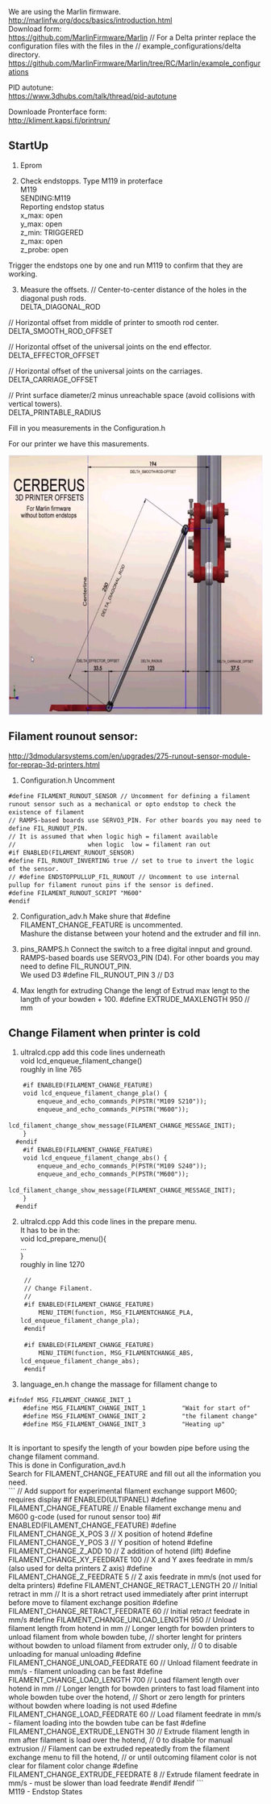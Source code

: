 We are using the Marlin firmware. <br>
http://marlinfw.org/docs/basics/introduction.html<br>
Download form: <br>
https://github.com/MarlinFirmware/Marlin
// For a Delta printer replace the configuration files with the files in the
// example_configurations/delta directory.
https://github.com/MarlinFirmware/Marlin/tree/RC/Marlin/example_configurations

PID autotune: <br> 
https://www.3dhubs.com/talk/thread/pid-autotune

Downloade Pronterface form: <br>
http://kliment.kapsi.fi/printrun/


## StartUp<br> 
1. Eprom 

2. Check endstopps. Type M119 in proterface <br> 
M119 <br>
SENDING:M119 <br>
Reporting endstop status <br>
x_max: open <br>
y_max: open <br>
z_min: TRIGGERED <br>
z_max: open <br>
z_probe: open <br>

Trigger the endstops one by one and run M119 to confirm that they are working. <br> 

3. Measure the offsets. 
// Center-to-center distance of the holes in the diagonal push rods. <br>
DELTA_DIAGONAL_ROD

// Horizontal offset from middle of printer to smooth rod center. <br>
DELTA_SMOOTH_ROD_OFFSET

// Horizontal offset of the universal joints on the end effector. <br>
DELTA_EFFECTOR_OFFSET

// Horizontal offset of the universal joints on the carriages. <br>
DELTA_CARRIAGE_OFFSET

// Print surface diameter/2 minus unreachable space (avoid collisions with vertical towers). <br>
DELTA_PRINTABLE_RADIUS

Fill in you measurements in the Configuration.h 

For our printer we have this masurements. 

<a href="url"><img src="https://github.com/OleIdole/Kossel-XL-DIY-3D-printer/blob/master/Pictures/Kossel_Calibration.png" align="center" height="515" width="662" ></a> <br>

## Filament rounout sensor: <br> 
http://3dmodularsystems.com/en/upgrades/275-runout-sensor-module-for-reprap-3d-printers.html


1. Configuration.h
Uncomment 
```
#define FILAMENT_RUNOUT_SENSOR // Uncomment for defining a filament runout sensor such as a mechanical or opto endstop to check the existence of filament
// RAMPS-based boards use SERVO3_PIN. For other boards you may need to define FIL_RUNOUT_PIN.
// It is assumed that when logic high = filament available
//                    when logic  low = filament ran out
#if ENABLED(FILAMENT_RUNOUT_SENSOR)
#define FIL_RUNOUT_INVERTING true // set to true to invert the logic of the sensor.
// #define ENDSTOPPULLUP_FIL_RUNOUT // Uncomment to use internal pullup for filament runout pins if the sensor is defined.
#define FILAMENT_RUNOUT_SCRIPT "M600"
#endif
```

2. Configuration_adv.h 
Make shure that  #define FILAMENT_CHANGE_FEATURE is uncommented. <br> 
Mashure the distanse between your hotend and the extruder and fill inn. 

3. pins_RAMPS.h 
Connect the switch to a free digital innput and ground. 
RAMPS-based boards use SERVO3_PIN (D4). For other boards you may need to define FIL_RUNOUT_PIN.<br>
We used D3 
#define FIL_RUNOUT_PIN      3 // D3

4. Max length for extruding
Change the lengt of Extrud max lengt to the langth of your bowden + 100. 
#define EXTRUDE_MAXLENGTH 950 // mm 

## Change Filament when printer is cold 
1. ultralcd.cpp
add this code lines underneath <br>
void lcd_enqueue_filament_change()<br>
roughly in line 765 <br> 

```
    #if ENABLED(FILAMENT_CHANGE_FEATURE)
    void lcd_enqueue_filament_change_pla() { 
        enqueue_and_echo_commands_P(PSTR("M109 S210"));
        enqueue_and_echo_commands_P(PSTR("M600"));
        lcd_filament_change_show_message(FILAMENT_CHANGE_MESSAGE_INIT);      
    }    
  #endif
    #if ENABLED(FILAMENT_CHANGE_FEATURE)
    void lcd_enqueue_filament_change_abs() { 
        enqueue_and_echo_commands_P(PSTR("M109 S240"));
        enqueue_and_echo_commands_P(PSTR("M600"));
        lcd_filament_change_show_message(FILAMENT_CHANGE_MESSAGE_INIT);      
    }    
  #endif
 ```
2. ultralcd.cpp
Add this code lines in the prepare menu. <br>
It has to be in the: <br>
void lcd_prepare_menu(){<br>
... <br>
} <br>
roughly in line 1270 <br> 
   ```
    // 
    // Change Filament.  
    //
    #if ENABLED(FILAMENT_CHANGE_FEATURE)
        MENU_ITEM(function, MSG_FILAMENTCHANGE_PLA, lcd_enqueue_filament_change_pla);
    #endif
    
    #if ENABLED(FILAMENT_CHANGE_FEATURE)
        MENU_ITEM(function, MSG_FILAMENTCHANGE_ABS, lcd_enqueue_filament_change_abs);
    #endif
   ```
    
3.  language_en.h 
change the massage for fillament change to<br>
```
#ifndef MSG_FILAMENT_CHANGE_INIT_1
    #define MSG_FILAMENT_CHANGE_INIT_1          "Wait for start of"
    #define MSG_FILAMENT_CHANGE_INIT_2          "the filament change"
    #define MSG_FILAMENT_CHANGE_INIT_3          "Heating up"
```

<br>
It is inportant to spesify the length of your bowden pipe before using the change filament command. <br>
This is done in Configuration_avd.h <br>
Search for FILAMENT_CHANGE_FEATURE and fill out all the information you need. <br>
```
// Add support for experimental filament exchange support M600; requires display
#if ENABLED(ULTIPANEL)
  #define FILAMENT_CHANGE_FEATURE             // Enable filament exchange menu and M600 g-code (used for runout sensor too)
  #if ENABLED(FILAMENT_CHANGE_FEATURE)
    #define FILAMENT_CHANGE_X_POS 3             // X position of hotend
    #define FILAMENT_CHANGE_Y_POS 3             // Y position of hotend
    #define FILAMENT_CHANGE_Z_ADD 10            // Z addition of hotend (lift)
    #define FILAMENT_CHANGE_XY_FEEDRATE 100     // X and Y axes feedrate in mm/s (also used for delta printers Z axis)
    #define FILAMENT_CHANGE_Z_FEEDRATE 5        // Z axis feedrate in mm/s (not used for delta printers)
    #define FILAMENT_CHANGE_RETRACT_LENGTH 20    // Initial retract in mm
                                                // It is a short retract used immediately after print interrupt before move to filament exchange position
    #define FILAMENT_CHANGE_RETRACT_FEEDRATE 60 // Initial retract feedrate in mm/s
    #define FILAMENT_CHANGE_UNLOAD_LENGTH 950   // Unload filament length from hotend in mm
                                                // Longer length for bowden printers to unload filament from whole bowden tube,
                                                // shorter lenght for printers without bowden to unload filament from extruder only,
                                                // 0 to disable unloading for manual unloading
    #define FILAMENT_CHANGE_UNLOAD_FEEDRATE 60  // Unload filament feedrate in mm/s - filament unloading can be fast
    #define FILAMENT_CHANGE_LOAD_LENGTH 700     // Load filament length over hotend in mm
                                                // Longer length for bowden printers to fast load filament into whole bowden tube over the hotend,
                                                // Short or zero length for printers without bowden where loading is not used
    #define FILAMENT_CHANGE_LOAD_FEEDRATE 60    // Load filament feedrate in mm/s - filament loading into the bowden tube can be fast
    #define FILAMENT_CHANGE_EXTRUDE_LENGTH 30   // Extrude filament length in mm after filament is load over the hotend,
                                                // 0 to disable for manual extrusion
                                                // Filament can be extruded repeatedly from the filament exchange menu to fill the hotend,
                                                // or until outcoming filament color is not clear for filament color change
    #define FILAMENT_CHANGE_EXTRUDE_FEEDRATE 8  // Extrude filament feedrate in mm/s - must be slower than load feedrate
  #endif
#endif
```


<br> 
M119 - Endstop States
